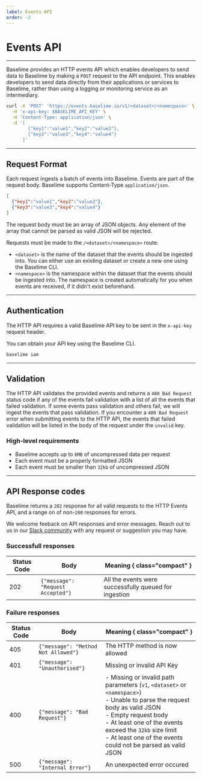 ```yaml
---
label: Events API
order: -2
---
```


# Events API

---

Baselime provides an HTTP events API which enables developers to send data to Baselime by making a `POST` request to the API endpoint. This enables developers to send data directly from their applications or services to Baselime, rather than using a logging or monitoring service as an intermediary.


```bash # :icon-terminal: terminal
curl -X 'POST' 'https://events.baselime.io/v1/<dataset>/<namespace>' \
  -H 'x-api-key: $BASELIME_API_KEY' \
  -H 'Content-Type: application/json' \
  -d '[
        {"key1":"value1","key2":"value2"},
        {"key3":"value3","key4":"value4"}
      ]'
```

---

## Request Format

Each request ingests a batch of events into Baselime. Events are part of the request body. Baselime supports Content-Type `application/json`.

```json # :icon-code:
[
  {"key1":"value1","key2":"value2"},
  {"key3":"value3","key4":"value4"}
]
```

The request body must be an array of JSON objects. Any element of the array that cannot be parsed as valid JSON will be rejected.


Requests must be made to the `/<dataset>/<namespace>` route:

- `<dataset>` is the name of the dataset that the events should be ingested into. You can either use an existing dataset or create a new one using the Baselime CLI.
- `<namespace>` is the namespace within the dataset that the events should be ingested into. The namespace is created automatically for you when events are received, if it didn't exist beforehand.

---

## Authentication

The HTTP API requires a valid Baselime API key to be sent in the `x-api-key` request header.

You can obtain your API key using the Baselime CLI.

```bash # :icon-terminal: terminal
baselime iam
```

---

## Validation

The HTTP API validates the provided events and returns a `400 Bad Request` status code if any of the events fail validation with a list of all the events that failed validation. If some events pass validation and others fail, we will ingest the events that pass validation. If you encounter a `400 Bad Request` error when submitting events to the HTTP API, the events that failed validation will be listed in the body of the request under the `invalid` key.

### High-level requirements
- Baselime accepts up to `6MB` of uncompressed data per request 
- Each event must be a properly formatted JSON
- Each event must be smaller than `32kb` of uncompressed JSON

---

## API Response codes

Baselime returns a `202` response for all valid requests to the HTTP Events API, and a range on of non-`200` responses for errors.

We welcome feeback on API responses and error messages. Reach out to us in our [Slack community](https://join.slack.com/t/baselimecommunity/shared_invite/zt-1eu7l0ag1-wxYXQV6Fr_aiB3ZPm3LhDQ) with any request or suggestion you may have.

### Successfull responses

| Status Code | Body                                  | Meaning { class="compact" }                           |
|-------------|---------------------------------------|-------------------------------------------------------|
| 202         | ```{"message": "Request Accepted"}``` | All the events were successfully queued for ingestion |

### Failure responses

| Status Code | Body                              | Meaning { class="compact" }                           |
|-------------|-----------------------------------|-------------------------------------------------------|
| 405         | ```{"message": "Method Not Allowed"}``` | The HTTP method is now allowed |
| 401         | ```{"message": "Unauthorised"}``` | Missing or invalid API Key |
| 400        | ```{"message": "Bad Request"}``` | - Missing or invalid path parameters (`v1`, `<dataset>` or `<namespace>`) <br/> - Unable to parse the request body as valid JSON<br/>- Empty request body <br/>- At least one of the events exceed the `32kb` size limit <br /> - At least one of the events could not be parsed as valid JSON |
| 500         | ```{"message": "Internal Error"}``` | An unexpected error occured |



